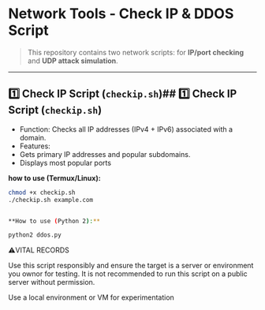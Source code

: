 # Network Tools - Check IP & DDOS Script

> This repository contains two network scripts: for **IP/port checking** and **UDP attack simulation**.  

---
## 1️⃣ Check IP Script (`checkip.sh`)## 1️⃣ Check IP Script (`checkip.sh`)

- Function: Checks all IP addresses (IPv4 + IPv6) associated with a domain.
- Features:
- Gets primary IP addresses and popular subdomains.
- Displays most popular ports

**how to use (Termux/Linux):**

```bash
chmod +x checkip.sh
./checkip.sh example.com


**How to use (Python 2):**

python2 ddos.py

```
⚠️VITAL RECORDS

 Use this script responsibly and ensure the target is
a server or environment you ownor for testing.
It is not recommended to run this script on a public server without permission.

Use a local environment or VM for experimentation
